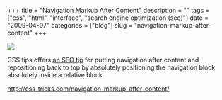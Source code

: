 +++
title = "Navigation Markup After Content"
description = ""
tags = ["css", "html", "interface", "search engine optimization (seo)"]
date = "2009-04-07"
categories = ["blog"]
slug = "navigation-markup-after-content"
+++



  <div class="notebook-screenshot"><a href="http://css-tricks.com/navigation-markup-after-content/"><img id='bluga-thumbnail-1557' class='bluga-thumbnail large' src='http://media.konigi.com/bluga/
wt49dbc25a64401.jpg'/></a></div><p>CSS tips offers <a href="http://css-tricks.com/navigation-markup-after-content/">an SEO tip</a> for putting navigation after content and repositioning back to top by absolutely positioning the navigation block absolutely inside a relative block.</p>
    
  <a href="http://css-tricks.com/navigation-markup-after-content/">http://css-tricks.com/navigation-markup-after-content/</a>
